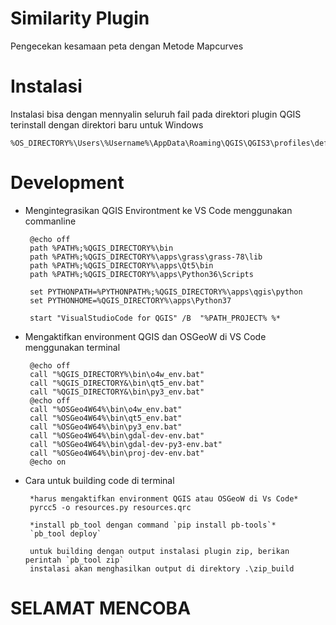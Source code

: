 # Similarity Plugin

Pengecekan kesamaan peta dengan Metode Mapcurves


# Instalasi

Instalasi bisa dengan mennyalin seluruh fail pada direktori plugin QGIS terinstall
dengan direktori baru
untuk Windows 
   
    %OS_DIRECTORY%\Users\%Username%\AppData\Roaming\QGIS\QGIS3\profiles\default\python\plugins
    
# Development


*  Mengintegrasikan QGIS Environtment ke VS Code menggunakan commanline

        @echo off
        path %PATH%;%QGIS_DIRECTORY%\bin
        path %PATH%;%QGIS_DIRECTORY%\apps\grass\grass-78\lib
        path %PATH%;%QGIS_DIRECTORY%\apps\Qt5\bin
        path %PATH%;%QGIS_DIRECTORY%\apps\Python36\Scripts
        
        set PYTHONPATH=%PYTHONPATH%;%QGIS_DIRECTORY%\apps\qgis\python
        set PYTHONHOME=%QGIS_DIRECTORY%\apps\Python37  
        
        start "VisualStudioCode for QGIS" /B  "%PATH_PROJECT% %*




*  Mengaktifkan environment QGIS dan OSGeoW di VS Code menggunakan terminal

        @echo off
        call "%QGIS_DIRECTORY%\bin\o4w_env.bat"
        call "%QGIS_DIRECTORY&\bin\qt5_env.bat"
        call "%QGIS_DIRECTORY&\bin\py3_env.bat"
        @echo off
        call "%OSGeo4W64%\bin\o4w_env.bat"
        call "%OSGeo4W64%\bin\qt5_env.bat"
        call "%OSGeo4W64%\bin\py3_env.bat"
        call "%OSGeo4W64%\bin\gdal-dev-env.bat"
        call "%OSGeo4W64%\bin\gdal-dev-py3-env.bat"
        call "%OSGeo4W64%\bin\proj-dev-env.bat"
        @echo on


*  Cara untuk building code di terminal

        *harus mengaktifkan environment QGIS atau OSGeoW di Vs Code*
        pyrcc5 -o resources.py resources.qrc
        
        *install pb_tool dengan command `pip install pb-tools`*
        `pb_tool deploy`
        
        untuk building dengan output instalasi plugin zip, berikan perintah `pb_tool zip`
        instalasi akan menghasilkan output di direktory .\zip_build
        
# SELAMAT MENCOBA
